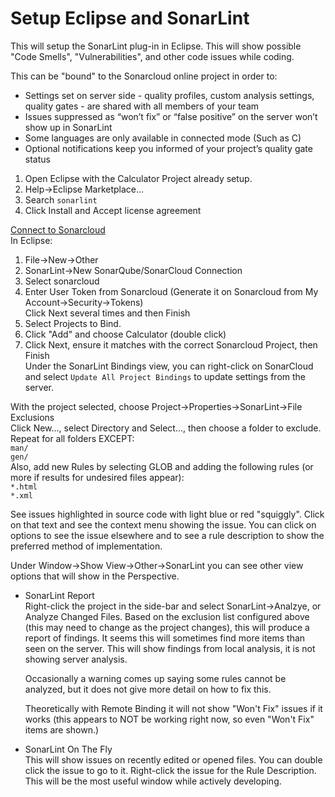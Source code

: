 # Setup Eclipse and SonarLint

This will setup the SonarLint plug-in in Eclipse. This will show possible "Code Smells", "Vulnerabilities", and other code issues while coding.

This can be "bound" to the Sonarcloud online project in order to:  
* Settings set on server side - quality profiles, custom analysis settings, quality gates - are shared with all members of your team  
* Issues suppressed as “won’t fix” or “false positive” on the server won’t show up in SonarLint  
* Some languages are only available in connected mode (Such as C)  
* Optional notifications keep you informed of your project’s quality gate status  

1. Open Eclipse with the Calculator Project already setup.  
2. Help->Eclipse Marketplace...  
3. Search `sonarlint`  
4. Click Install and Accept license agreement  

[Connect to Sonarcloud](https://github.com/SonarSource/sonarlint-eclipse/wiki/Connected-Mode)   
In Eclipse:  
1. File->New->Other  
2. SonarLint->New SonarQube/SonarCloud Connection  
3. Select sonarcloud  
4. Enter User Token from Sonarcloud (Generate it on Sonarcloud from My Account->Security->Tokens)  
Click Next several times and then Finish  
5. Select Projects to Bind.
6. Click "Add" and choose Calculator (double click)
7. Click Next, ensure it matches with the correct Sonarcloud Project, then Finish  
Under the SonarLint Bindings view, you can right-click on SonarCloud and select `Update All Project Bindings` to update settings from the server.  

With the project selected, choose Project->Properties->SonarLint->File Exclusions  
	Click New..., select Directory and Select..., then choose a folder to exclude. Repeat for all folders EXCEPT:  
		`man/`  
		`gen/`  
	Also, add new Rules by selecting GLOB and adding the following rules (or more if results for undesired files appear):  
		`*.html`  
		`*.xml`  


See issues highlighted in source code with light blue or red "squiggly". Click on that text and see the context menu showing the issue. You can click on options to see the issue elsewhere and to see a rule description to show the preferred method of implementation.


Under Window->Show View->Other->SonarLint you can see other view options that will show in the Perspective.  

* SonarLint Report  
	Right-click the project in the side-bar and select SonarLint->Analzye, or Analyze Changed Files. Based on the exclusion list configured above (this may need to change as the project changes), this will produce a report of findings. It seems this will sometimes find more items than seen on the server. This will show findings from local analysis, it is not showing server analysis.  
	
	Occasionally a warning comes up saying some rules cannot be analyzed, but it does not give more detail on how to fix this.  
	 
	Theoretically with Remote Binding it will not show "Won't Fix" issues if it works (this appears to NOT be working right now, so even "Won't Fix" items are shown.)  


* SonarLint On The Fly  
	This will show issues on recently edited or opened files. You can double click the issue to go to it. Right-click the issue for the Rule Description. This will be the most useful window while actively developing.  